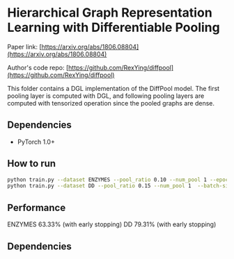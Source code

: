 Hierarchical Graph Representation Learning with Differentiable Pooling
============


Paper link: [https://arxiv.org/abs/1806.08804](https://arxiv.org/abs/1806.08804)

Author's code repo: [https://github.com/RexYing/diffpool](https://github.com/RexYing/diffpool)

This folder contains a DGL implementation of the DiffPool model. The first pooling layer is computed with DGL, and following pooling layers are computed with tensorized operation since the pooled graphs are dense.

Dependencies
------------
* PyTorch 1.0+

How to run
----------

```bash
python train.py --dataset ENZYMES --pool_ratio 0.10 --num_pool 1 --epochs 1000
python train.py --dataset DD --pool_ratio 0.15 --num_pool 1  --batch-size 10
```
Performance
-----------
ENZYMES 63.33% (with early stopping)
DD 79.31% (with early stopping)


## Dependencies

